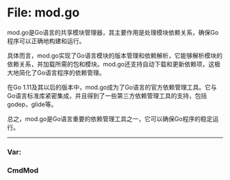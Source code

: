 # File: mod.go

mod.go是Go语言的共享模块管理器，其主要作用是处理模块依赖关系，确保Go程序可以正确地构建和运行。

具体而言，mod.go实现了Go语言模块的版本管理和依赖解析，它能够解析模块的依赖关系，并加载所需的包和模块。mod.go还支持自动下载和更新依赖项，这极大地简化了Go语言程序的依赖管理。

在Go 1.11及其以后的版本中，mod.go成为了Go语言的官方依赖管理工具。它与Go语言标准库紧密集成，并且得到了一些第三方依赖管理工具的支持，包括godep，glide等。

总之，mod.go是Go语言重要的依赖管理工具之一，它可以确保Go程序的稳定运行。




---

### Var:

### CmdMod





